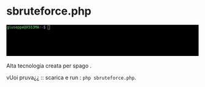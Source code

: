 # sbruteforce.php
![Demo](https://raw.githubusercontent.com/peppelg/sbruteforce.php/master/demo.gif)

Alta tecnologia creata per spago .

vUoi pruva¿¿ :: scarica e run : `php sbruteforce.php`.
